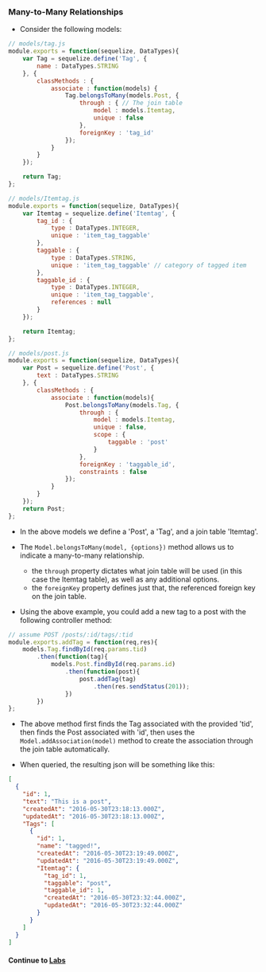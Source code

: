 ### Many-to-Many Relationships
* Consider the following models:
  
```javascript
// models/tag.js
module.exports = function(sequelize, DataTypes){
	var Tag = sequelize.define('Tag', {
		name : DataTypes.STRING
	}, {
		classMethods : {
			associate : function(models) {
				Tag.belongsToMany(models.Post, {
					through : { // The join table
						model : models.Itemtag,
						unique : false
					},
					foreignKey : 'tag_id'
				});
			}
		}
	});

	return Tag;
};

// models/Itemtag.js
module.exports = function(sequelize, DataTypes){
	var Itemtag = sequelize.define('Itemtag', {
		tag_id : {
			type : DataTypes.INTEGER,
			unique : 'item_tag_taggable'
		},
		taggable : {
			type : DataTypes.STRING,
			unique : 'item_tag_taggable' // category of tagged item
		},
		taggable_id : {
			type : DataTypes.INTEGER,
			unique : 'item_tag_taggable',
			references : null
		}
	});

	return Itemtag;
};

// models/post.js
module.exports = function(sequelize, DataTypes){
	var Post = sequelize.define('Post', {
		text : DataTypes.STRING
	}, {
		classMethods : {
			associate : function(models){
				Post.belongsToMany(models.Tag, {
					through : {
						model : models.Itemtag,
						unique : false,
						scope : {
							taggable : 'post'
						}
					},
					foreignKey : 'taggable_id',
					constraints : false
				});
			}
		}
	});
	return Post;
};
```
  
* In the above models we define a 'Post', a 'Tag', and a join table 'Itemtag'.
  
* The `Model.belongsToMany(model, {options})` method allows us to indicate a many-to-many relationship.
  * the `through` property dictates what join table will be used (in this case the Itemtag table), as well as any additional options.
  * the `foreignKey` property defines just that, the referenced foreign key on the join table.
  
* Using the above example, you could add a new tag to a post with the following controller method:
  
```javascript
// assume POST /posts/:id/tags/:tid
module.exports.addTag = function(req,res){
	models.Tag.findById(req.params.tid)
		.then(function(tag){
			models.Post.findById(req.params.id)
				.then(function(post){
					post.addTag(tag)
						.then(res.sendStatus(201));
				})
		})
};
```
  
* The above method first finds the Tag associated with the provided 'tid', then finds the Post associated with 'id', then uses the `Model.addAssociation(model)` method to create the association through the join table automatically.
  
* When queried, the resulting json will be something like this:
  
```json
[
  {
    "id": 1,
    "text": "This is a post",
    "createdAt": "2016-05-30T23:18:13.000Z",
    "updatedAt": "2016-05-30T23:18:13.000Z",
    "Tags": [
      {
        "id": 1,
        "name": "tagged!",
        "createdAt": "2016-05-30T23:19:49.000Z",
        "updatedAt": "2016-05-30T23:19:49.000Z",
        "Itemtag": {
          "tag_id": 1,
          "taggable": "post",
          "taggable_id": 1,
          "createdAt": "2016-05-30T23:32:44.000Z",
          "updatedAt": "2016-05-30T23:32:44.000Z"
        }
      }
    ]
  }
]
```
  
#### Continue to [Labs](15_Labs.md)